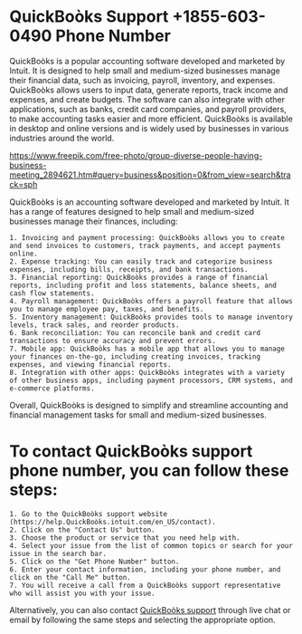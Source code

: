 # QuickBoòks Support +1855-603-0490 Phone Number 

QuickBoòks is a popular accounting software developed and marketed by Intuit. It is designed to help small and medium-sized businesses manage their financial data, such as invoicing, payroll, inventory, and expenses. QuickBoòks allows users to input data, generate reports, track income and expenses, and create budgets. The software can also integrate with other applications, such as banks, credit card companies, and payroll providers, to make accounting tasks easier and more efficient. QuickBoòks is available in desktop and online versions and is widely used by businesses in various industries around the world. 

https://www.freepik.com/free-photo/group-diverse-people-having-business-meeting_2894621.htm#query=business&position=0&from_view=search&track=sph

QuickBoòks is an accounting software developed and marketed by Intuit. It has a range of features designed to help small and medium-sized businesses manage their finances, including:

    1. Invoicing and payment processing: QuickBoòks allows you to create and send invoices to customers, track payments, and accept payments online.
    2. Expense tracking: You can easily track and categorize business expenses, including bills, receipts, and bank transactions.
    3. Financial reporting: QuickBoòks provides a range of financial reports, including profit and loss statements, balance sheets, and cash flow statements.
    4. Payroll management: QuickBoòks offers a payroll feature that allows you to manage employee pay, taxes, and benefits.
    5. Inventory management: QuickBoòks provides tools to manage inventory levels, track sales, and reorder products.
    6. Bank reconciliation: You can reconcile bank and credit card transactions to ensure accuracy and prevent errors.
    7. Mobile app: QuickBoòks has a mobile app that allows you to manage your finances on-the-go, including creating invoices, tracking expenses, and viewing financial reports.
    8. Integration with other apps: QuickBoòks integrates with a variety of other business apps, including payment processors, CRM systems, and e-commerce platforms.

Overall, QuickBoòks is designed to simplify and streamline accounting and financial management tasks for small and medium-sized businesses.


# To contact QuickBoòks support phone number, you can follow these steps:

    1. Go to the QuickBoòks support website (https://help.QuickBoòks.intuit.com/en_US/contact).
    2. Click on the "Contact Us" button.
    3. Choose the product or service that you need help with.
    4. Select your issue from the list of common topics or search for your issue in the search bar.
    5. Click on the "Get Phone Number" button.
    6. Enter your contact information, including your phone number, and click on the "Call Me" button.
    7. You will receive a call from a QuickBoòks support representative who will assist you with your issue.

Alternatively, you can also contact <a href="https://quickkbooks.github.io/">QuickBoòks support</a> through live chat or email by following the same steps and selecting the appropriate option.
